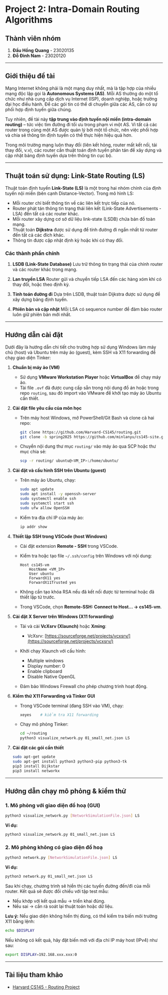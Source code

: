 # Project 2: Intra-Domain Routing Algorithms

## Thành viên nhóm

1. **Đầu Hồng Quang** - 23020135
2. **Đỗ Đình Nam** - 23020120

---

## Giới thiệu đề tài

Mạng Internet không phải là một mạng duy nhất, mà là tập hợp của nhiều mạng độc lập gọi là **Autonomous Systems (AS)**. Mỗi AS thường do một tổ chức như nhà cung cấp dịch vụ Internet (ISP), doanh nghiệp, hoặc trường đại học điều hành. Để các gói tin có thể di chuyển giữa các AS, cần có sự phối hợp định tuyến giữa chúng.

Tuy nhiên, đề tài này **tập trung vào định tuyến nội miền (intra-domain routing)** – tức việc tìm đường đi tối ưu trong phạm vi một AS. Vì tất cả các router trong cùng một AS được quản lý bởi một tổ chức, nên việc phối hợp và chia sẻ thông tin định tuyến có thể thực hiện hiệu quả hơn.

Trong môi trường mạng luôn thay đổi (liên kết hỏng, router mất kết nối, tải thay đổi, v.v), các router cần thuật toán định tuyến phân tán để xây dựng và cập nhật bảng định tuyến dựa trên thông tin cục bộ.

---

## Thuật toán sử dụng: Link-State Routing (LS)

Thuật toán định tuyến **Link-State (LS)** là một trong hai nhóm chính của định tuyến nội miền (bên cạnh Distance-Vector). Trong mô hình LS:

* Mỗi router chỉ biết thông tin về các liên kết trực tiếp của nó.
* Router phát tán thông tin trạng thái liên kết (Link-State Advertisements - LSA) đến tất cả các router khác.
* Mỗi router xây dựng cơ sở dữ liệu link-state (LSDB) chứa bản đồ toàn mạng.
* Thuật toán **Dijkstra** được sử dụng để tính đường đi ngắn nhất từ router đến tất cả các đích khác.
* Thông tin được cập nhật định kỳ hoặc khi có thay đổi.

### Các thành phần chính

1. **LSDB (Link-State Database)**
   Lưu trữ thông tin trạng thái của chính router và các router khác trong mạng.

2. **Lan truyền LSA**
   Router gửi và chuyển tiếp LSA đến các hàng xóm khi có thay đổi, hoặc theo định kỳ.

3. **Tính toán đường đi**
   Dựa trên LSDB, thuật toán Dijkstra được sử dụng để xây dựng bảng định tuyến.

4. **Phiên bản và cập nhật**
   Mỗi LSA có sequence number để đảm bảo router luôn giữ phiên bản mới nhất.

---

## Hướng dẫn cài đặt

Dưới đây là hướng dẫn chi tiết cho trường hợp sử dụng Windows làm máy chủ (host) và Ubuntu trên máy ảo (guest), kèm SSH và X11 forwarding để chạy giao diện Tinker:

1. **Chuẩn bị máy ảo (VM)**

   * Sử dụng **VMware Workstation Player** hoặc **VirtualBox** để chạy máy ảo.
   * Tải file `.ovf` đã được cung cấp sẵn trong nội dung đồ án hoặc trong repo `routing`, sau đó import vào VMware để khởi tạo máy ảo Ubuntu cần thiết.

2. **Cài đặt file yêu cầu của môn học**

   * Trên máy host Windows, mở PowerShell/Git Bash và clone cả hai repo:

     ```bash
     git clone https://github.com/Harvard-CS145/routing.git
     git clone -b spring2025 https://github.com/minlanyu/cs145-site.git
     ```
   * Chuyển nội dung thư mục `routing/` vào máy ảo qua SCP hoặc thư mục chia sẻ:

     ```bash
     scp -r routing/ ubuntu@<VM_IP>:/home/ubuntu/
     ```

3. **Cài đặt và cấu hình SSH trên Ubuntu (guest)**

   * Trên máy ảo Ubuntu, chạy:

     ```bash
     sudo apt update
     sudo apt install -y openssh-server
     sudo systemctl enable ssh
     sudo systemctl start ssh
     sudo ufw allow OpenSSH
     ```
   * Kiểm tra địa chỉ IP của máy ảo:

     ```bash
     ip addr show
     ```

4. **Thiết lập SSH trong VSCode (host Windows)**

   * Cài đặt extension **Remote - SSH** trong VSCode.
   * Kiểm tra hoặc tạo file `~/.ssh/config` trên Windows với nội dung:

     ```text
     Host cs145-vm
         HostName <VM_IP>
         User ubuntu
         ForwardX11 yes
         ForwardX11Trusted yes
     ```
   * Không cần tạo khóa RSA nếu đã kết nối được từ terminal hoặc đã thiết lập từ trước.
   * Trong VSCode, chọn **Remote-SSH: Connect to Host... → cs145-vm**.

5. **Cài đặt X Server trên Windows (X11 forwarding)**

   * Tải và cài **VcXsrv (Xlaunch)** hoặc **Xming**:

     * VcXsrv: [https://sourceforge.net/projects/vcxsrv/](https://sourceforge.net/projects/vcxsrv/)
   * Khởi chạy Xlaunch với cấu hình:

     * Multiple windows
     * Display number: 0
     * Enable clipboard
     * Disable Native OpenGL
   * Đảm bảo Windows Firewall cho phép chương trình hoạt động.

6. **Kiểm thử X11 Forwarding và Tinker GUI**

   * Trong VSCode terminal (đang SSH vào VM), chạy:

     ```bash
     xeyes    # kiểm tra X11 forwarding
     ```
   * Chạy mô phỏng Tinker:

     ```bash
     cd ~/routing
     python3 visualize_network.py 01_small_net.json LS
     ```

7. **Cài đặt các gói cần thiết**

   ```bash
   sudo apt-get update
   sudo apt-get install python3 python3-pip python3-tk
   pip3 install Dijkstar
   pip3 install networkx
   ```

---

## Hướng dẫn chạy mô phỏng & kiểm thử

### 1. Mô phỏng với giao diện đồ hoạ (GUI)

```bash
python3 visualize_network.py [NetworkSimulationFile.json] LS
```

**Ví dụ:**

```bash
python3 visualize_network.py 01_small_net.json LS
```

### 2. Mô phỏng không có giao diện đồ hoạ

```bash
python3 network.py [NetworkSimulationFile.json] LS
```

**Ví dụ:**

```bash
python3 network.py 01_small_net.json LS
```

Sau khi chạy, chương trình sẽ hiển thị các tuyến đường đến/đi của mỗi router. Kết quả sẽ được đối chiếu với tập test mẫu:

* Nếu khớp với kết quả mẫu → triển khai đúng.
* Nếu sai → cần rà soát lại thuật toán hoặc dữ liệu.

**Lưu ý:** Nếu giao diện không hiển thị đúng, có thể kiểm tra biến môi trường X11 bằng lệnh:

```bash
echo $DISPLAY
```

Nếu không có kết quả, hãy đặt biến mới với địa chỉ IP máy host (IPv4) như sau:

```bash
export DISPLAY=192.168.xxx.xxx:0
```

---

## Tài liệu tham khảo

* [Harvard CS145 - Routing Project](https://github.com/Harvard-CS145/routing?tab=readme-ov-file#implementation-instructions)
